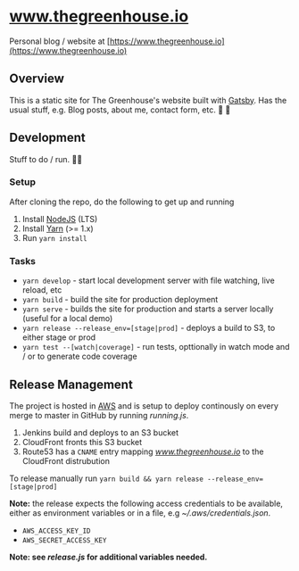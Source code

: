 # www.thegreenhouse.io
Personal blog / website at [https://www.thegreenhouse.io](https://www.thegreenhouse.io)

## Overview
This is a static site for The Greenhouse's website built with [Gatsby](https://www.gatsbyjs.org/).  Has the usual stuff, e.g. Blog posts, about me, contact form, etc.  🌟 💯

## Development
Stuff to do / run. 🏃‍♂️

### Setup
After cloning the repo, do the following to get up and running
1. Install [NodeJS](https://nodejs.org/en/) (LTS)
1. Install [Yarn](https://yarnpkg.com/en/) (>= 1.x)
1. Run `yarn install`

### Tasks
- `yarn develop` - start local development server with file watching, live reload, etc
- `yarn build` - build the site for production deployment
- `yarn serve` - builds the site for production and starts a server locally (useful for a local demo)
- `yarn release --release_env=[stage|prod]` - deploys a build to S3, to either stage or prod
- `yarn test --[watch|coverage]` - run tests, opttionally in watch mode and / or to generate code coverage

## Release Management
The project is hosted in [AWS](https://aws.amazon.com/) and is setup to deploy continously on every merge to master in GitHub by running _running.js_.
1. Jenkins build and deploys to an S3 bucket
1. CloudFront fronts this S3 bucket
1. Route53 has a `CNAME` entry mapping _www.thegreenhouse.io_ to the CloudFront distrubution

To release manually run `yarn build && yarn release --release_env=[stage|prod]`

**Note:** the release expects the following access credentials to be available, either as environment variables or in a file, e.g _~/.aws/credentials.json_.
- `AWS_ACCESS_KEY_ID`
- `AWS_SECRET_ACCESS_KEY`


**Note: see _release.js_ for additional variables needed.**